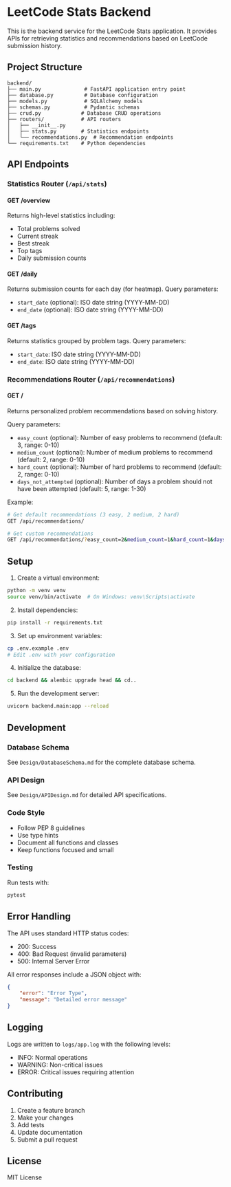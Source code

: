 # LeetCode Stats Backend

This is the backend service for the LeetCode Stats application. It provides APIs for retrieving statistics and recommendations based on LeetCode submission history.

## Project Structure

```
backend/
├── main.py              # FastAPI application entry point
├── database.py          # Database configuration
├── models.py            # SQLAlchemy models
├── schemas.py           # Pydantic schemas
├── crud.py             # Database CRUD operations
├── routers/            # API routers
│   ├── __init__.py
│   ├── stats.py        # Statistics endpoints
│   └── recommendations.py  # Recommendation endpoints
└── requirements.txt    # Python dependencies
```

## API Endpoints

### Statistics Router (`/api/stats`)

#### GET /overview
Returns high-level statistics including:
- Total problems solved
- Current streak
- Best streak
- Top tags
- Daily submission counts

#### GET /daily
Returns submission counts for each day (for heatmap).
Query parameters:
- `start_date` (optional): ISO date string (YYYY-MM-DD)
- `end_date` (optional): ISO date string (YYYY-MM-DD)

#### GET /tags
Returns statistics grouped by problem tags.
Query parameters:
- `start_date`: ISO date string (YYYY-MM-DD)
- `end_date`: ISO date string (YYYY-MM-DD)

### Recommendations Router (`/api/recommendations`)

#### GET /
Returns personalized problem recommendations based on solving history.

Query parameters:
- `easy_count` (optional): Number of easy problems to recommend (default: 3, range: 0-10)
- `medium_count` (optional): Number of medium problems to recommend (default: 2, range: 0-10)
- `hard_count` (optional): Number of hard problems to recommend (default: 2, range: 0-10)
- `days_not_attempted` (optional): Number of days a problem should not have been attempted (default: 5, range: 1-30)

Example:
```bash
# Get default recommendations (3 easy, 2 medium, 2 hard)
GET /api/recommendations/

# Get custom recommendations
GET /api/recommendations/?easy_count=2&medium_count=1&hard_count=1&days_not_attempted=7
```

## Setup

1. Create a virtual environment:
```bash
python -m venv venv
source venv/bin/activate  # On Windows: venv\Scripts\activate
```

2. Install dependencies:
```bash
pip install -r requirements.txt
```

3. Set up environment variables:
```bash
cp .env.example .env
# Edit .env with your configuration
```

4. Initialize the database:
```bash
cd backend && alembic upgrade head && cd..
```

5. Run the development server:
```bash
uvicorn backend.main:app --reload
```

## Development

### Database Schema
See `Design/DatabaseSchema.md` for the complete database schema.

### API Design
See `Design/APIDesign.md` for detailed API specifications.

### Code Style
- Follow PEP 8 guidelines
- Use type hints
- Document all functions and classes
- Keep functions focused and small

### Testing
Run tests with:
```bash
pytest
```

## Error Handling

The API uses standard HTTP status codes:
- 200: Success
- 400: Bad Request (invalid parameters)
- 500: Internal Server Error

All error responses include a JSON object with:
```json
{
    "error": "Error Type",
    "message": "Detailed error message"
}
```

## Logging

Logs are written to `logs/app.log` with the following levels:
- INFO: Normal operations
- WARNING: Non-critical issues
- ERROR: Critical issues requiring attention

## Contributing

1. Create a feature branch
2. Make your changes
3. Add tests
4. Update documentation
5. Submit a pull request

## License

MIT License 